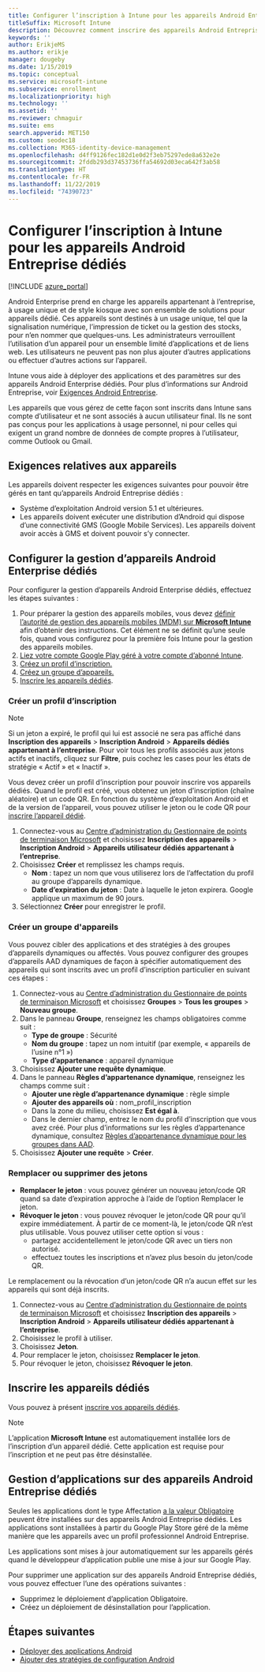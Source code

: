 ```yaml
---
title: Configurer l’inscription à Intune pour les appareils Android Entreprise dédiés
titleSuffix: Microsoft Intune
description: Découvrez comment inscrire des appareils Android Entreprise dédiés dans Intune.
keywords: ''
author: ErikjeMS
ms.author: erikje
manager: dougeby
ms.date: 1/15/2019
ms.topic: conceptual
ms.service: microsoft-intune
ms.subservice: enrollment
ms.localizationpriority: high
ms.technology: ''
ms.assetid: ''
ms.reviewer: chmaguir
ms.suite: ems
search.appverid: MET150
ms.custom: seodec18
ms.collection: M365-identity-device-management
ms.openlocfilehash: d4ff9126fec182d1e0d2f3eb75297ede8a632e2e
ms.sourcegitcommit: 2fddb293d37453736ffa54692d03eca642f3ab58
ms.translationtype: HT
ms.contentlocale: fr-FR
ms.lasthandoff: 11/22/2019
ms.locfileid: "74390723"
---
```

# <a name="set-up-intune-enrollment-of-android-enterprise-dedicated-devices"></a>Configurer l’inscription à Intune pour les appareils Android Entreprise dédiés

[!INCLUDE [azure_portal](../includes/azure_portal.md)]

Android Enterprise prend en charge les appareils appartenant à l’entreprise, à usage unique et de style kiosque avec son ensemble de solutions pour appareils dédié. Ces appareils sont destinés à un usage unique, tel que la signalisation numérique, l’impression de ticket ou la gestion des stocks, pour n’en nommer que quelques-uns. Les administrateurs verrouillent l’utilisation d’un appareil pour un ensemble limité d’applications et de liens web. Les utilisateurs ne peuvent pas non plus ajouter d’autres applications ou effectuer d’autres actions sur l’appareil.

Intune vous aide à déployer des applications et des paramètres sur des appareils Android Enterprise dédiés. Pour plus d’informations sur Android Entreprise, voir [Exigences Android Entreprise](https://support.google.com/work/android/answer/6174145?hl=en&ref_topic=6151012).

Les appareils que vous gérez de cette façon sont inscrits dans Intune sans compte d’utilisateur et ne sont associés à aucun utilisateur final. Ils ne sont pas conçus pour les applications à usage personnel, ni pour celles qui exigent un grand nombre de données de compte propres à l’utilisateur, comme Outlook ou Gmail.

## <a name="device-requirements"></a>Exigences relatives aux appareils

Les appareils doivent respecter les exigences suivantes pour pouvoir être gérés en tant qu’appareils Android Entreprise dédiés :

- Système d’exploitation Android version 5.1 et ultérieures.
- Les appareils doivent exécuter une distribution d’Android qui dispose d’une connectivité GMS (Google Mobile Services). Les appareils doivent avoir accès à GMS et doivent pouvoir s’y connecter.

## <a name="set-up-android-enterprise-dedicated-device-management"></a>Configurer la gestion d’appareils Android Enterprise dédiés

Pour configurer la gestion d’appareils Android Enterprise dédiés, effectuez les étapes suivantes :

1. Pour préparer la gestion des appareils mobiles, vous devez [définir l’autorité de gestion des appareils mobiles (MDM) sur **Microsoft Intune**](../fundamentals/mdm-authority-set.md) afin d’obtenir des instructions. Cet élément ne se définit qu’une seule fois, quand vous configurez pour la première fois Intune pour la gestion des appareils mobiles.
2. [Liez votre compte Google Play géré à votre compte d’abonné Intune](connect-intune-android-enterprise.md).
3. [Créez un profil d’inscription.](#create-an-enrollment-profile)
4. [Créez un groupe d’appareils.](#create-a-device-group)
5. [Inscrire les appareils dédiés](#enroll-the-dedicated-devices).

### <a name="create-an-enrollment-profile"></a>Créer un profil d’inscription

> [!NOTE]
> Si un jeton a expiré, le profil qui lui est associé ne sera pas affiché dans **Inscription des appareils** > **Inscription Android** > **Appareils dédiés appartenant à l’entreprise**. Pour voir tous les profils associés aux jetons actifs et inactifs, cliquez sur **Filtre**, puis cochez les cases pour les états de stratégie « Actif » et « Inactif ». 

Vous devez créer un profil d’inscription pour pouvoir inscrire vos appareils dédiés. Quand le profil est créé, vous obtenez un jeton d’inscription (chaîne aléatoire) et un code QR. En fonction du système d’exploitation Android et de la version de l’appareil, vous pouvez utiliser le jeton ou le code QR pour [inscrire l’appareil dédié](#enroll-the-dedicated-devices).

1. Connectez-vous au [Centre d’administration du Gestionnaire de points de terminaison Microsoft](https://go.microsoft.com/fwlink/?linkid=2109431) et choisissez **Inscription des appareils** > **Inscription Android** > **Appareils utilisateur dédiés appartenant à l’entreprise**.
2. Choisissez **Créer** et remplissez les champs requis.
    - **Nom** : tapez un nom que vous utiliserez lors de l’affectation du profil au groupe d’appareils dynamique.
    - **Date d’expiration du jeton** : Date à laquelle le jeton expirera. Google applique un maximum de 90 jours.
3. Sélectionnez **Créer** pour enregistrer le profil.

### <a name="create-a-device-group"></a>Créer un groupe d'appareils

Vous pouvez cibler des applications et des stratégies à des groupes d’appareils dynamiques ou affectés. Vous pouvez configurer des groupes d’appareils AAD dynamiques de façon à spécifier automatiquement des appareils qui sont inscrits avec un profil d’inscription particulier en suivant ces étapes :

1. Connectez-vous au [Centre d’administration du Gestionnaire de points de terminaison Microsoft](https://go.microsoft.com/fwlink/?linkid=2109431) et choisissez **Groupes** > **Tous les groupes** > **Nouveau groupe**.
2. Dans le panneau **Groupe**, renseignez les champs obligatoires comme suit :
    - **Type de groupe** : Sécurité
    - **Nom du groupe** : tapez un nom intuitif (par exemple, « appareils de l’usine n°1 »)
    - **Type d’appartenance** : appareil dynamique
3. Choisissez **Ajouter une requête dynamique**.
4. Dans le panneau **Règles d’appartenance dynamique**, renseignez les champs comme suit :
    - **Ajouter une règle d’appartenance dynamique** : règle simple
    - **Ajouter des appareils où** : nom_profil_inscription
    - Dans la zone du milieu, choisissez **Est égal à**.
    - Dans le dernier champ, entrez le nom du profil d’inscription que vous avez créé.
    Pour plus d’informations sur les règles d’appartenance dynamique, consultez [Règles d’appartenance dynamique pour les groupes dans AAD](https://docs.microsoft.com/azure/active-directory/users-groups-roles/groups-dynamic-membership). 
5. Choisissez **Ajouter une requête** > **Créer**.

### <a name="replace-or-remove-tokens"></a>Remplacer ou supprimer des jetons

- **Remplacer le jeton** : vous pouvez générer un nouveau jeton/code QR quand sa date d’expiration approche à l’aide de l’option Remplacer le jeton.
- **Révoquer le jeton** : vous pouvez révoquer le jeton/code QR pour qu’il expire immédiatement. À partir de ce moment-là, le jeton/code QR n’est plus utilisable. Vous pouvez utiliser cette option si vous :
  - partagez accidentellement le jeton/code QR avec un tiers non autorisé.
  - effectuez toutes les inscriptions et n’avez plus besoin du jeton/code QR.

Le remplacement ou la révocation d’un jeton/code QR n’a aucun effet sur les appareils qui sont déjà inscrits.

1. Connectez-vous au [Centre d’administration du Gestionnaire de points de terminaison Microsoft](https://go.microsoft.com/fwlink/?linkid=2109431) et choisissez **Inscription des appareils** > **Inscription Android** > **Appareils utilisateur dédiés appartenant à l’entreprise**.
2. Choisissez le profil à utiliser.
3. Choisissez **Jeton**.
4. Pour remplacer le jeton, choisissez **Remplacer le jeton**.
5. Pour révoquer le jeton, choisissez **Révoquer le jeton**.

## <a name="enroll-the-dedicated-devices"></a>Inscrire les appareils dédiés

Vous pouvez à présent [inscrire vos appareils dédiés](android-dedicated-devices-fully-managed-enroll.md).

> [!NOTE]
> L’application **Microsoft Intune** est automatiquement installée lors de l’inscription d’un appareil dédié.  Cette application est requise pour l’inscription et ne peut pas être désinstallée. 

## <a name="managing-apps-on-android-enterprise-dedicated-devices"></a>Gestion d’applications sur des appareils Android Entreprise dédiés

Seules les applications dont le type Affectation [a la valeur Obligatoire](../apps/apps-deploy.md#assign-an-app) peuvent être installées sur des appareils Android Entreprise dédiés. Les applications sont installées à partir du Google Play Store géré de la même manière que les appareils avec un profil professionnel Android Entreprise.

Les applications sont mises à jour automatiquement sur les appareils gérés quand le développeur d’application publie une mise à jour sur Google Play.

Pour supprimer une application sur des appareils Android Entreprise dédiés, vous pouvez effectuer l’une des opérations suivantes :
- Supprimez le déploiement d’application Obligatoire.
- Créez un déploiement de désinstallation pour l’application.

## <a name="next-steps"></a>Étapes suivantes
- [Déployer des applications Android](../apps/apps-deploy.md)
- [Ajouter des stratégies de configuration Android](../configuration/device-profiles.md)
